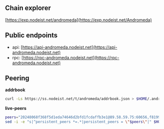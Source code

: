 ## Chain explorer
[https://exp.nodeist.net/andromeda](https://exp.nodeist.net/Andromeda)

## Public endpoints

* api: [https://api-andromeda.nodeist.net](https://api-andromeda.nodeist.net)
* rpc: [https://rpc-andromeda.nodeist.net](https://rpc-andromeda.nodeist.net)

## Peering

**addrbook**
```bash
curl -Ls https://ss.nodeist.net/t/andromeda/addrbook.json > $HOME/.andromedad/config/addrbook.json
```

**live-peers**
```bash
peers="20248068f368f5d1eda74646d2bfd1fcdaffb3e1@89.58.59.75:60656,f81993a28a2cf0111dfa8b1943daba4691ef3825@45.142.214.163:26656,7ac17e470c16814be55aa02a1611b23a3fba3097@75.119.141.16:26656,064497a6f023caa1e5f1482425576540c22476fb@65.21.133.114:56656,b9836aff6d8e79b9a04b4a2a80d6007bf33a526b@198.244.179.125:32069,bd323d2c7ce260b831d20923d390e4a1623f32c4@213.239.215.195:20095,03603fb96ded3aabe7451efad31fb8d0c523a0ee@146.19.75.97:26656,72bba2142c9cada7e4b8e861fb79e8a66e345d99@95.217.236.79:50656,79d6dc8e8c827280f64164523d1ff02f9fde6f6d@38.242.230.118:26656,cdd5f44252e54bf8ebc4d35f10f1dbc40bb94128@194.163.134.227:26656,3c68a8074d2bfa2e5a4af81c64833871b3fa10f6@38.242.225.219:26656,315f2fa0bffec75bc93e449fd5dc194fe2d707e6@65.109.25.58:15656"
sed -i -e "s|^persistent_peers *=.*|persistent_peers = \"$peers\"|" $HOME/.andromedad/config/config.toml
```
